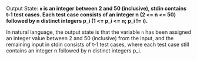 Output State: **`n` is an integer between 2 and 50 (inclusive), stdin contains t-1 test cases. Each test case consists of an integer n (2 <= n <= 50) followed by n distinct integers p_i (1 <= p_i <= n; p_i != i).**

In natural language, the output state is that the variable `n` has been assigned an integer value between 2 and 50 (inclusive) from the input, and the remaining input in stdin consists of t-1 test cases, where each test case still contains an integer n followed by n distinct integers p_i.